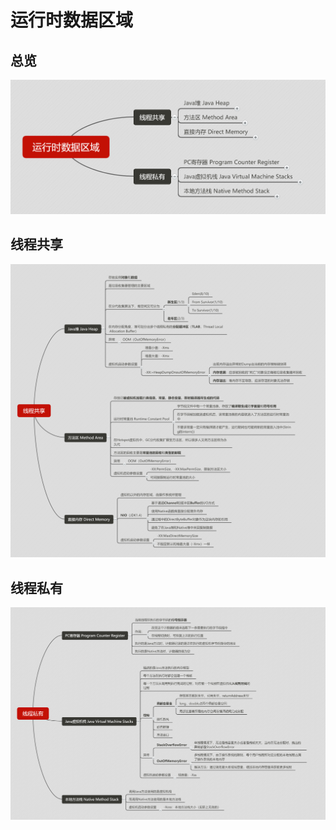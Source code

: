 # 运行时数据区域

## 总览

![总览](<https://github.com/Xer97/Java-MindMapping/blob/master/docs/JVM/pics/%E8%BF%90%E8%A1%8C%E6%97%B6%E6%95%B0%E6%8D%AE%E5%8C%BA%E5%9F%9F-%E6%A6%82%E8%BF%B0.png>)



## 线程共享

![线程共享](<https://github.com/Xer97/Java-MindMapping/blob/master/docs/JVM/pics/%E7%BA%BF%E7%A8%8B%E5%85%B1%E4%BA%AB.png>)



## 线程私有

![线程私用](<https://github.com/Xer97/Java-MindMapping/blob/master/docs/JVM/pics/%E7%BA%BF%E7%A8%8B%E7%A7%81%E6%9C%89.png>)